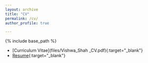 ```yaml
---
layout: archive
title: "CV"
permalink: /cv/
author_profile: true

---
```


{% include base_path %}

* [Curriculum Vitae](files/Vishwa_Shah _CV.pdf){:target="_blank"}
* [Resume](files/Vishwa_Shah_Resume.pdf){:target="_blank"}
